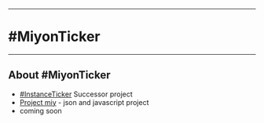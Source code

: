 <hr>

# #MiyonTicker

<hr>

## About #MiyonTicker

- [#InstanceTicker](https://github.com/MiyonMiyon/InstanceTicker/) Successor project
- [Project miy](https://github.com/MiyonMiyon/miy/) - json and javascript project
- coming soon

